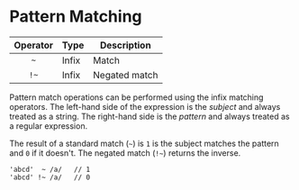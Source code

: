 # Pattern Matching

| Operator | Type  | Description   |
| :------: | ----  | -----------   |
| `~`      | Infix | Match         |
| `!~`     | Infix | Negated match |

Pattern match operations can be performed using the infix matching operators.
The left-hand side of the expression is the *subject* and always treated as a
string. The right-hand side is the *pattern* and always treated as a regular
expression.

The result of a standard match (`~`) is `1` is the subject matches the pattern
and `0` if it doesn't. The negated match (`!~`) returns the inverse.

```riff
'abcd'  ~ /a/   // 1
'abcd' !~ /a/   // 0
```
